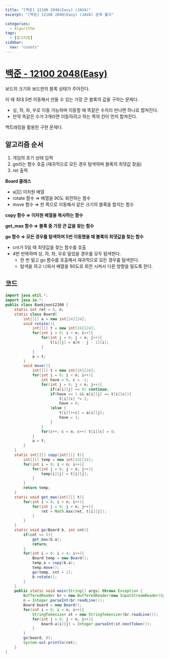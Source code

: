 ```yaml
---
title: "[백준] 12100 2048(Easy) (JAVA)"
excerpt: "[백준] 12100 2048(Easy) (JAVA) 문제 풀이"

categories:
  - Algorithm
tags:
  - [알고리즘]
sidebar:
  nav: "counts"
---
```


# [백준 - 12100 2048(Easy)](https://www.acmicpc.net/problem/12100)

보드의 크기와 보드판의 블록 상태가 주어진다.

이 때 최대 5번 이동해서 만들 수 있는 가장 큰 블록의 값을 구하는 문제다.

- 상, 하, 좌, 우로 이동 가능하며 이동할 때 똑같은 수끼리 만나면 하나로 합쳐진다.
- 만약 똑같은 수가 3개라면 이동하려고 하는 쪽의 칸이 먼저 합쳐진다.

백트래킹을 활용한 구현 문제다.

## 알고리즘 순서

1. 게임의 초기 상태 입력
2. go라는 함수 호출 (재귀적으로 모든 경우 탐색하며 블록의 최댓값 찾음)
3. ret 출력

**Board 클래스**

- a[][] 이차원 배열
- rotate 함수 ⇒ 배열을 90도 회전하는 함수
- move 함수 ⇒ 한 쪽으로 이동해서 같은 크기의 블록을 합치는 함수

**copy 함수 ⇒ 이차원 배열을 복사하는 함수**

**get_max 함수 ⇒ 블록 중 가장 큰 값을 찾는 함수**

**go 함수 ⇒ 모든 경우를 탐색하며 5번 이동했을 때 블록의 최댓값을 찾는 함수**

- cnt가 5일 때 최댓값을 찾는 함수를 호출
- 4번 반복하며 상, 하, 좌, 우로 밀었을 경우를 모두 탐색한다.
  - 한 번 밀고 go 함수를 호출해서 재귀적으로 모든 경우를 탐색한다.
  - 탐색을 하고 나와서 배열을 90도로 회전 시켜서 다른 방향을 밀도록 한다.

## 코드

```java
import java.util.*;
import java.io.*;
public class Baekjoon12100 {
    static int ret = 0, n;
    static class Board{
        int[][] a = new int[24][24];
        void rotate(){
            int[][] t = new int[24][24];
            for(int i = 0; i < n; i++){
                for(int j = 0; j < n; j++){
                    t[i][j] = a[n - j - 1][i];
                }
            }
            a = t;
        }
        void move(){
            int[][] t = new int[24][24];
            for(int i = 0; i < n; i++){
                int have = 0, c = -1;
                for(int j = 0; j < n; j++){
                    if(a[i][j] == 0) continue;
                    if(have == 1 && a[i][j] == t[i][c]){
                        t[i][c] *= 2;
                        have = 0;
                    }else {
                        t[i][++c] = a[i][j];
                        have = 1;
                    }
                }
                for(c++; c < n; c++) t[i][c] = 0;
            }
            a = t;
        }
    }
    static int[][] copy(int[][] t){
        int[][] temp = new int[24][24];
        for(int i = 0; i < n; i++){
            for(int j = 0; j < n; j++){
                temp[i][j] = t[i][j];
            }
        }
        return temp;
    }
    static void get_max(int[][] t){
        for(int i = 0; i < n; i++){
            for(int j = 0; j < n; j++){
                ret = Math.max(ret, t[i][j]);
            }
        }
    }
    static void go(Board b, int cnt){
        if(cnt == 5){
            get_max(b.a);
            return;
        }
        for(int i = 0; i < 4; i++){
            Board temp = new Board();
            temp.a = copy(b.a);
            temp.move();
            go(temp, cnt + 1);
            b.rotate();
        }
    }
    public static void main(String[] args) throws Exception {
        BufferedReader br = new BufferedReader(new InputStreamReader(System.in));
        n = Integer.parseInt(br.readLine());
        Board board = new Board();
        for(int i = 0; i < n; i++){
            StringTokenizer st = new StringTokenizer(br.readLine());
            for(int j = 0; j < n; j++){
                board.a[i][j] = Integer.parseInt(st.nextToken());
            }
        }
        go(board, 0);
        System.out.println(ret);
    }
}

```
